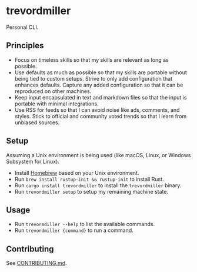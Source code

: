 # trevordmiller

Personal CLI.

## Principles

- Focus on timeless skills so that my skills are relevant as long as possible.
- Use defaults as much as possible so that my skills are portable without being tied to custom setups. Strive to only add configuration that enhances defaults. Capture any added configuration so that it can be reproduced on other machines. 
- Keep input encapsulated in text and markdown files so that the input is portable with minimal integrations.
- Use RSS for feeds so that I can avoid noise like ads, comments, and styles. Stick to official and community voted trends so that I learn from unbiased sources.

## Setup

Assuming a Unix environment is being used (like macOS, Linux, or Windows Subsystem for Linux).

- Install [Homebrew](https://brew.sh) based on your Unix environment.
- Run `brew install rustup-init && rustup-init` to install Rust.
- Run `cargo install trevordmiller` to install the `trevordmiller` binary.
- Run `trevordmiller setup` to setup my remaining machine state.

## Usage

- Run `trevormdiller --help` to list the available commands.
- Run `trevordmiller {command}` to run a command.

## Contributing

See [CONTRIBUTING.md](./CONTRIBUTING.md).

